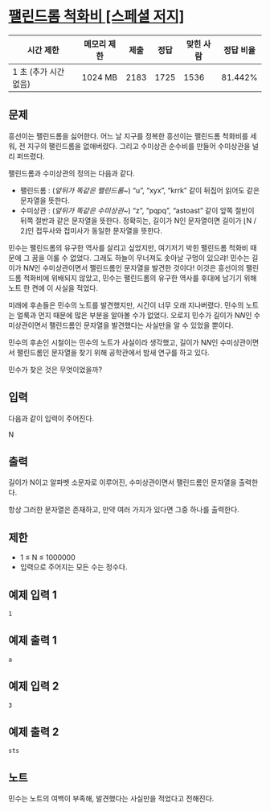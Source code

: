 # [팰린드롬 척화비 [스페셜 저지]](https://www.acmicpc.net/problem/20944)

| 시간 제한 | 메모리 제한 | 제출 | 정답 | 맞힌 사람 | 정답 비율 |
| --- | --- | --- | --- | --- | --- |
| 1 초 (추가 시간 없음) | 1024 MB | 2183 | 1725 | 1536 | 81.442% |

## 문제

흥선이는 팰린드롬을 싫어한다. 어느 날 지구를 정복한 흥선이는 팰린드롬 척화비를 세워, 전 지구의 팰린드롬을 없애버렸다. 그리고 수미상관 순수비를 만들어 수미상관을 널리 퍼뜨렸다.

팰린드롬과 수미상관의 정의는 다음과 같다.

- 팰린드롬 : (*앞뒤가 똑같은 팰린드롬~*) “u”, “xyx”, “krrk” 같이 뒤집어 읽어도 같은 문자열을 뜻한다.
- 수미상관 : (*앞뒤가 똑같은 수미상관~*) “z”, “pqpq”, “astoast” 같이 앞쪽 절반이 뒤쪽 절반과 같은 문자열을 뜻한다. 정확히는, 길이가 N인 문자열이면 길이가 ⌊N / 2⌋인 접두사와 접미사가 동일한 문자열을 뜻한다.
    
    

민수는 팰린드롬의 유구한 역사를 살리고 싶었지만, 여기저기 박힌 팰린드롬 척화비 때문에 그 꿈을 이룰 수 없었다. 그래도 하늘이 무너져도 솟아날 구멍이 있으랴! 민수는 길이가 N$N$인 수미상관이면서 팰린드롬인 문자열을 발견한 것이다! 이것은 흥선이의 팰린드롬 척화비에 위배되지 않았고, 민수는 팰린드롬의 유구한 역사를 후대에 남기기 위해 노트 한 켠에 이 사실을 적었다.

미래에 후손들은 민수의 노트를 발견했지만, 시간이 너무 오래 지나버렸다. 민수의 노트는 얼룩과 먼지 때문에 많은 부분을 알아볼 수가 없었다. 오로지 민수가 길이가 N$N$인 수미상관이면서 팰린드롬인 문자열을 발견했다는 사실만을 알 수 있었을 뿐이다.

민수의 후손인 시철이는 민수의 노트가 사실이라 생각했고, 길이가 N$N$인 수미상관이면서 팰린드롬인 문자열을 찾기 위해 공학관에서 밤새 연구를 하고 있다.

민수가 찾은 것은 무엇이었을까?

## 입력

다음과 같이 입력이 주어진다.

N

## 출력

길이가 N이고 알파벳 소문자로 이루어진, 수미상관이면서 팰린드롬인 문자열을 출력한다.

항상 그러한 문자열은 존재하고, 만약 여러 가지가 있다면 그중 하나를 출력한다.

## 제한

- 1 ≤ N ≤ 1000000
- 입력으로 주어지는 모든 수는 정수다.

## 예제 입력 1

```
1

```

## 예제 출력 1

```
a

```

## 예제 입력 2

```
3

```

## 예제 출력 2

```
sts

```

## 노트

민수는 노트의 여백이 부족해, 발견했다는 사실만을 적었다고 전해진다.
